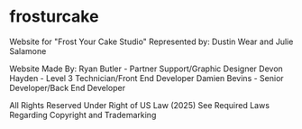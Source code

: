 # frosturcake

Website for "Frost Your Cake Studio"
Represented by: Dustin Wear and Julie Salamone


Website Made By:
Ryan Butler - Partner Support/Graphic Designer
Devon Hayden - Level 3 Technician/Front End Developer
Damien Bevins - Senior Developer/Back End Developer

All Rights Reserved Under Right of US Law (2025)
See Required Laws Regarding Copyright and Trademarking
